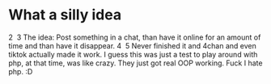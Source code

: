 # What a silly idea
2
​
3
The idea: Post something in a chat, than have it online for an amount of time and than have it disappear.
4
​
5
Never finished it and 4chan and even tiktok actually made it work. I guess this was just a test to play around with php, at that time, was like crazy. They just got real OOP working. Fuck I hate php. :D
